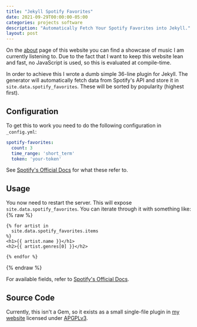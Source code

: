 ```yaml
---
title: "Jekyll Spotify Favorites"
date: 2021-09-29T00:00:00-05:00
categories: projects software
description: "Automatically Fetch Your Spotify Favorites into Jekyll."
layout: post
---
```


On the [about](/about) page of this website you can find a showcase of music I
am currently listening to. Due to the fact that I want to keep this website lean
and fast, no JavaScript is used, so this is evaluated at compile-time.

In order to achieve this I wrote a dumb simple 36-line plugin for Jekyll. The
generator will automatically fetch data from Spotify's API and store it in
`site.data.spotify_favorites`. These will be sorted by popularity (highest
first).

## Configuration

To get this to work you need to do the following configuration in `_config.yml`:

```yaml
spotify-favorites:
  count: 3
  time_range: 'short_term'
  token: 'your-token'
```

See [Spotify's Official Docs](https://developer.spotify.com/console/get-current-user-top-artists-and-tracks) for what these refer to.

## Usage

You now need to restart the server. This will expose
`site.data.spotify_favorites`. You can iterate through it with something like:
{% raw %}
```liquid
{% for artist in
  site.data.spotify_favorites.items
%}
<h1>{{ artist.name }}</h1>
<h2>{{ artist.genres[0] }}</h2>

{% endfor %}
```
{% endraw %}

For available fields, refer to [Spotify's Official
Docs](https://developer.spotify.com/console/get-current-user-top-artists-and-tracks).

## Source Code

Currently, this isn't a Gem, so it exists as a small single-file plugin in [my
website](https://www.github.com/markovejnovic/markovejnovic.com) licensed under
[APGPLv3](https://www.github.com/markovejnovic/markovejnovic.com/blob/main/LICENSE).
